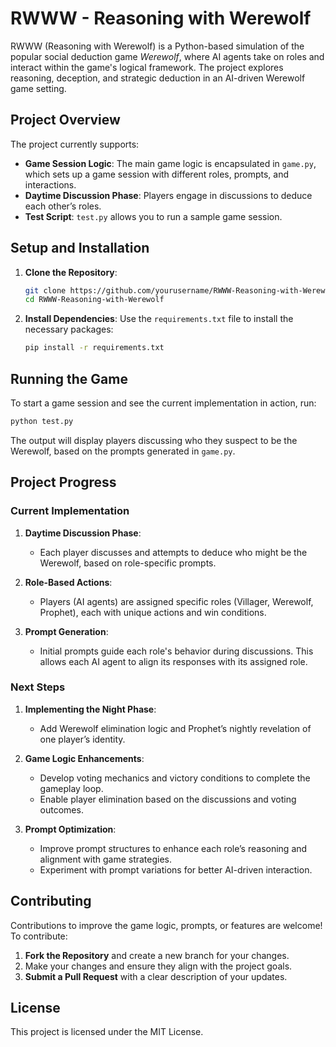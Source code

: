 # RWWW - Reasoning with Werewolf

RWWW (Reasoning with Werewolf) is a Python-based simulation of the popular social deduction game *Werewolf*, where AI agents take on roles and interact within the game's logical framework. The project explores reasoning, deception, and strategic deduction in an AI-driven Werewolf game setting.

## Project Overview

The project currently supports:
- **Game Session Logic**: The main game logic is encapsulated in `game.py`, which sets up a game session with different roles, prompts, and interactions.
- **Daytime Discussion Phase**: Players engage in discussions to deduce each other’s roles.
- **Test Script**: `test.py` allows you to run a sample game session.

## Setup and Installation

1. **Clone the Repository**:
   ```bash
   git clone https://github.com/yourusername/RWWW-Reasoning-with-Werewolf.git
   cd RWWW-Reasoning-with-Werewolf
   ```

2. **Install Dependencies**:
   Use the `requirements.txt` file to install the necessary packages:
   ```bash
   pip install -r requirements.txt
   ```

## Running the Game

To start a game session and see the current implementation in action, run:
```bash
python test.py
```

The output will display players discussing who they suspect to be the Werewolf, based on the prompts generated in `game.py`.

## Project Progress

### Current Implementation

1. **Daytime Discussion Phase**:
   - Each player discusses and attempts to deduce who might be the Werewolf, based on role-specific prompts.
   
2. **Role-Based Actions**:
   - Players (AI agents) are assigned specific roles (Villager, Werewolf, Prophet), each with unique actions and win conditions.

3. **Prompt Generation**:
   - Initial prompts guide each role's behavior during discussions. This allows each AI agent to align its responses with its assigned role.

### Next Steps

1. **Implementing the Night Phase**:
   - Add Werewolf elimination logic and Prophet’s nightly revelation of one player’s identity.

2. **Game Logic Enhancements**:
   - Develop voting mechanics and victory conditions to complete the gameplay loop.
   - Enable player elimination based on the discussions and voting outcomes.

3. **Prompt Optimization**:
   - Improve prompt structures to enhance each role’s reasoning and alignment with game strategies.
   - Experiment with prompt variations for better AI-driven interaction.

## Contributing

Contributions to improve the game logic, prompts, or features are welcome! To contribute:

1. **Fork the Repository** and create a new branch for your changes.
2. Make your changes and ensure they align with the project goals.
3. **Submit a Pull Request** with a clear description of your updates.

## License

This project is licensed under the MIT License.
